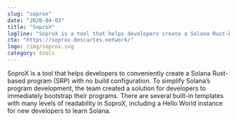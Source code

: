 ```yaml
---
slug: "soprox"
date: "2020-04-03"
title: "SoproX"
logline: "SoproX is a tool that helps developers create a Solana Rust-based program with no build configuration."
cta: "https://soprox.descartes.network/"
logo: /img/soprox.svg
category: tools
---
```


SoproX is a tool that helps developers to conveniently create a Solana Rust-based program (SRP) with no build configuration. To simplify Solana’s program development, the team created a solution for developers to immediately bootstrap their programs. There are several built-in templates with many levels of readability in SoproX, including a Hello World instance for new developers to learn Solana.
